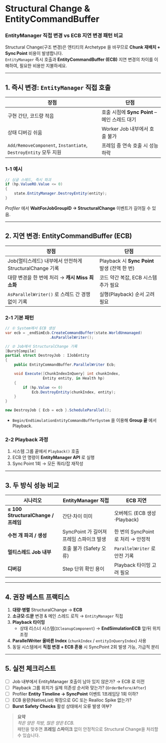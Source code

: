 # Structural Change & EntityCommandBuffer  
### EntityManager **직접 변경** vs **ECB 지연 변경** 패턴 비교

Structural Change(구조 변경)은 엔티티의 Archetype 을 바꾸므로 **Chunk 재배치 + Sync Point** 비용이 발생합니다.  
`EntityManager` 즉시 호출과 **EntityCommandBuffer (ECB)** 지연 변경의 차이를 이해하여, 필요한 비용만 지불하세요.

---

## 1. 즉시 변경: `EntityManager` 직접 호출

| 장점 | 단점 |
|------|------|
| 구현 간단, 코드량 적음 | 호출 시점에 **Sync Point** – 메인 스레드 대기 |
| 상태 디버깅 쉬움 | Worker Job 내부에서 호출 불가 |
| `Add/RemoveComponent`, `Instantiate`, `DestroyEntity` 모두 지원 | 프레임 중 연속 호출 시 성능 하락 |

### 1‑1 예시
```csharp
// 싱글 스레드, 즉시 파괴
if (hp.ValueRO.Value <= 0)
{
    state.EntityManager.DestroyEntity(entity);
}
```
*Profiler* 에서 **WaitForJobGroupID → StructuralChange** 이벤트가 길어질 수 있음.

---

## 2. 지연 변경: **EntityCommandBuffer (ECB)**

| 장점 | 단점 |
|------|------|
| Job(멀티스레드) 내부에서 안전하게 StructuralChange 기록 | Playback 시 **Sync Point** 발생 (전역 한 번) |
| 대량 변경을 한 번에 처리 → **캐시 Miss 최소화** | 코드 약간 복잡, ECB 시스템 추가 필요 |
| `AsParallelWriter()` 로 스레드 간 경쟁 없이 기록 | 실행(Playback) 순서 고려 필요 |

### 2‑1 기본 패턴
```csharp
// ① System에서 ECB 생성
var ecb = _endSimEcb.CreateCommandBuffer(state.WorldUnmanaged)
                    .AsParallelWriter();

// ② Job에서 StructuralChange 기록
[BurstCompile]
partial struct DestroyJob : IJobEntity
{
    public EntityCommandBuffer.ParallelWriter Ecb;

    void Execute([ChunkIndexInQuery] int chunkIndex,
                 Entity entity, in Health hp)
    {
        if (hp.Value <= 0)
            Ecb.DestroyEntity(chunkIndex, entity);
    }
}

new DestroyJob { Ecb = ecb }.ScheduleParallel();
```
* `Begin/EndSimulationEntityCommandBufferSystem` 을 이용해 **Group 끝** 에서 Playback.

### 2‑2 Playback 과정
1. 시스템 그룹 끝에서 `Playback()` 호출  
2. ECB 안 명령이 **EntityManager API** 로 실행  
3. Sync Point 1회 → 모든 쿼리/잡 재작성  

---

## 3. 두 방식 성능 비교

| 시나리오 | EntityManager 직접 | ECB 지연 |
|----------|------------------|----------|
| **≤ 100 StructuralChange / 프레임** | 간단·차이 미미 | 오버헤드 (ECB 생성·Playback) |
| **수천 개 파괴 / 생성** | SyncPoint 가 길어져 프레임 스파이크 발생 | 한 번의 SyncPoint 로 처리 → 안정적 |
| **멀티스레드 Job 내부** | 호출 불가 (Safety 오류) | `ParallelWriter` 로 안전 기록 |
| **디버깅** | Step 단위 확인 용이 | Playback 타이밍 고려 필요 |

---

## 4. 권장 베스트 프랙티스

1. **대량·병렬** StructuralChange → **ECB**  
2. **소규모·드문** 변경 & 메인 스레드 로직 → `EntityManager` 직접  
3. **Playback 타이밍**  
   * 상태 리스너 시스템(`ICleanupComponent`) → **EndSimulationECB** 앞/뒤 위치 조정  
4. **ParallelWriter 올바른 Index** (`chunkIndex` / `entityInQueryIndex`) 사용  
5. 동일 시스템에서 **직접 변경 + ECB 혼용** 시 SyncPoint 2회 발생 가능, 가급적 분리

---

## 5. 실전 체크리스트

- [ ] Job 내부에서 EntityManager 호출이 남아 있지 않은가? → ECB 로 이전  
- [ ] Playback 그룹 위치가 실제 의존성 순서와 맞는가? (`OrderBefore/After`)  
- [ ] Profiler **Entity Timeline → SyncPoint** 이벤트 1프레임당 1회 이하?  
- [ ] ECB 용량(NativeList) 확장으로 GC 또는 Realloc Spike 없는가?  
- [ ] **Burst Safety Checks** 활성 상태에서 오류 발생 여부?

> **요약**  
> *적은 양은 직방, 많은 양은 ECB.*  
> 패턴을 맞추면 **프레임 스파이크** 없이 안정적으로 Structural Change을 처리할 수 있습니다.
